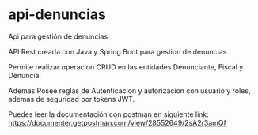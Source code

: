 # api-denuncias
Api para gestión de denuncias

API Rest creada con Java y Spring Boot para gestion de denuncias.

Permite realizar operacion CRUD en las entidades Denunciante, Fiscal y Denuncia.

Ademas Posee reglas de Autenticacion y autorizacion con usuario y roles, ademas de seguridad por tokens JWT.

Puedes leer la documentación con postman en siguiente link:
https://documenter.getpostman.com/view/28552649/2sA2r3amQf


